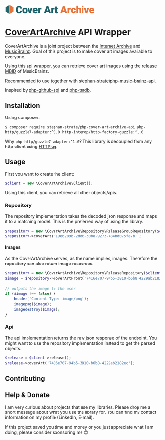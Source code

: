 ![CoverArtArchive](https://raw.githubusercontent.com/metabrainz/metabrainz-logos/master/logos/Cover%20Art%20Archive/PNG/CoverArtArchive_logo_mini.png)

# [CoverArtArchive](https://coverartarchive.org/) API Wrapper

CoverArtArchive is a joint project between the [Internet Archive](https://archive.org/) and [MusicBrainz](https://musicbrainz.org/). Goal of this project is to make cover art images available to everyone.

Using this api wrapper, you can retrieve cover art images using the [release MBID](https://musicbrainz.org/doc/MusicBrainz_Identifier) of MusicBrainz.

Recommended to use together with [stephan-strate/php-music-brainz-api](https://github.com/stephan-strate/php-music-brainz-api).

Inspired by [php-github-api](https://github.com/KnpLabs/php-github-api) and [php-tmdb](https://github.com/php-tmdb/api).

## Installation

Using composer:
```
$ composer require stephan-strate/php-cover-art-archive-api php-http/guzzle7-adapter:^1.0 http-interop/http-factory-guzzle:^1.0
```

Why `php-http/guzzle7-adapter:^1.0`? This library is decoupled from any http client using [HTTPlug](http://httplug.io/).

## Usage

First you want to create the client:
```php
$client = new \CoverArtArchive\Client();
```

Using this client, you can retrieve all other objects/apis.

### Repository

The repository implementation takes the decoded json response and maps it to a matching model. This is the preferred way of using the library.

```php
$repository = new \CoverArtArchive\Repository\ReleaseGroupRepository($client);
$repository->coverArt('19e6209b-2ddc-30b8-9273-484bd075fe7b');
```

#### Images

As the CoverArtArchive serves, as the name implies, images. Therefore the repository can also return image resources.

```php
$repository = new \CoverArtArchive\Repository\ReleaseRepository($client);
$image = $repository->coverArtFront('7416e707-94b5-3810-b6b8-4229ab2182ec');

// outputs the image to the user
if ($image !== false) {
    header('Content-Type: image/png');
    imagepng($image);
    imagedestroy($image);
}
```

### Api

The api implementation returns the raw json response of the endpoint. You might want to use the repository implementation instead to get the parsed objects.

```php
$release = $client->release();
$release->coverArt('7416e707-94b5-3810-b6b8-4229ab2182ec');
```

## Contributing

## Help & Donate

I am very curious about projects that use my libraries. Please drop me a short message about what you use the library for. You can find my contact information on my profile (LinkedIn, E-mail).

If this project saved you time and money or you just appreciate what I am doing, please consider sponsoring me 😊

